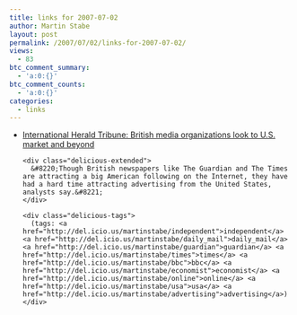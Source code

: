 ```yaml
---
title: links for 2007-07-02
author: Martin Stabe
layout: post
permalink: /2007/07/02/links-for-2007-07-02/
views:
  - 83
btc_comment_summary:
  - 'a:0:{}'
btc_comment_counts:
  - 'a:0:{}'
categories:
  - links
---
```

<ul class="delicious">
  <li>
    <div class="delicious-link">
      <a href="http://www.iht.com/articles/2007/07/01/business/bbc.php">International Herald Tribune: British media organizations look to U.S. market and beyond</a>
    </div>
    
    <div class="delicious-extended">
      &#8220;Though British newspapers like The Guardian and The Times are attracting a big American following on the Internet, they have had a hard time attracting advertising from the United States, analysts say.&#8221;
    </div>
    
    <div class="delicious-tags">
      (tags: <a href="http://del.icio.us/martinstabe/independent">independent</a> <a href="http://del.icio.us/martinstabe/daily_mail">daily_mail</a> <a href="http://del.icio.us/martinstabe/guardian">guardian</a> <a href="http://del.icio.us/martinstabe/times">times</a> <a href="http://del.icio.us/martinstabe/bbc">bbc</a> <a href="http://del.icio.us/martinstabe/economist">economist</a> <a href="http://del.icio.us/martinstabe/online">online</a> <a href="http://del.icio.us/martinstabe/usa">usa</a> <a href="http://del.icio.us/martinstabe/advertising">advertising</a>)
    </div>
  </li>
</ul>